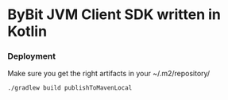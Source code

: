 # ByBit JVM Client SDK written in Kotlin


### Deployment

Make sure you get the right artifacts in your ~/.m2/repository/

```bash
./gradlew build publishToMavenLocal
```

